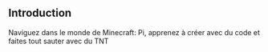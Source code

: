 ## Introduction

Naviguez dans le monde de Minecraft: Pi, apprenez à créer avec du code et faites tout sauter avec du TNT